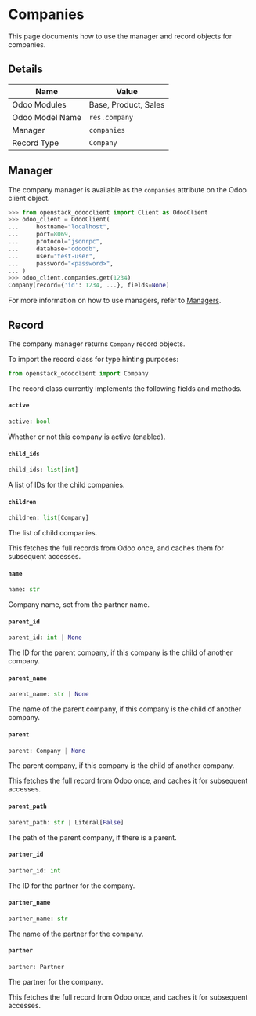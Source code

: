 # Companies

This page documents how to use the manager and record objects
for companies.

## Details

| Name            | Value                |
|-----------------|----------------------|
| Odoo Modules    | Base, Product, Sales |
| Odoo Model Name | `res.company`        |
| Manager         | `companies`          |
| Record Type     | `Company`            |

## Manager

The company manager is available as the `companies`
attribute on the Odoo client object.

```python
>>> from openstack_odooclient import Client as OdooClient
>>> odoo_client = OdooClient(
...     hostname="localhost",
...     port=8069,
...     protocol="jsonrpc",
...     database="odoodb",
...     user="test-user",
...     password="<password>",
... )
>>> odoo_client.companies.get(1234)
Company(record={'id': 1234, ...}, fields=None)
```

For more information on how to use managers, refer to [Managers](index.md).

## Record

The company manager returns `Company` record objects.

To import the record class for type hinting purposes:

```python
from openstack_odooclient import Company
```

The record class currently implements the following fields and methods.

#### `active`

```python
active: bool
```

Whether or not this company is active (enabled).

#### `child_ids`

```python
child_ids: list[int]
```

A list of IDs for the child companies.

#### `children`

```python
children: list[Company]
```

The list of child companies.

This fetches the full records from Odoo once,
and caches them for subsequent accesses.

#### `name`

```python
name: str
```

Company name, set from the partner name.

#### `parent_id`

```python
parent_id: int | None
```

The ID for the parent company, if this company
is the child of another company.

#### `parent_name`

```python
parent_name: str | None
```

The name of the parent company, if this company
is the child of another company.

#### `parent`

```python
parent: Company | None
```

The parent company, if this company
is the child of another company.

This fetches the full record from Odoo once,
and caches it for subsequent accesses.

#### `parent_path`

```python
parent_path: str | Literal[False]
```

The path of the parent company, if there is a parent.

#### `partner_id`

```python
partner_id: int
```

The ID for the partner for the company.

#### `partner_name`

```python
partner_name: str
```

The name of the partner for the company.

#### `partner`

```python
partner: Partner
```

The partner for the company.

This fetches the full record from Odoo once,
and caches it for subsequent accesses.

